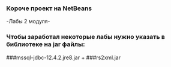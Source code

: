 ### Короче проект на NetBeans
-Лабы 2 модуля-


### Чтобы заработал некоторые лабы нужно указать в библиотеке на jar файлы:
###mssql-jdbc-12.4.2.jre8.jar
+
###rs2xml.jar
